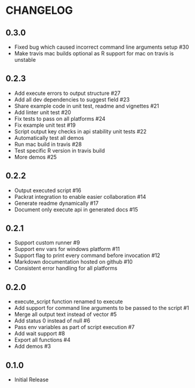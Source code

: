 # CHANGELOG

## 0.3.0

* Fixed bug which caused incorrect command line arguments setup #30
* Make travis mac builds optional as R support for mac on travis is unstable

## 0.2.3

* Add execute errors to output structure #27
* Add all dev dependencies to suggest field #23
* Share example code in unit test, readme and vignettes #21
* Add linter unit test #20
* Fix tests to pass on all platforms #24
* Fix example unit test #19
* Script output key checks in api stability unit tests #22
* Automatically test all demos
* Run mac build in travis #28
* Test specific R version in travis build
* More demos #25

## 0.2.2

* Output executed script #16
* Packrat integration to enable easier collaboration #14
* Generate readme dynamically #17
* Document only execute api in generated docs #15

## 0.2.1

* Support custom runner #9
* Support env vars for windows platform #11
* Support flag to print every command before invocation #12
* Markdown documentation hosted on github #10
* Consistent error handling for all platforms

## 0.2.0

* execute_script function renamed to execute
* Add support for command line arguments to be passed to the script #1
* Merge all output text instead of vector #5
* Add status 0 instead of null #6
* Pass env variables as part of script execution #7
* Add wait support #8
* Export all functions #4
* Add demos #3

## 0.1.0

* Initial Release
